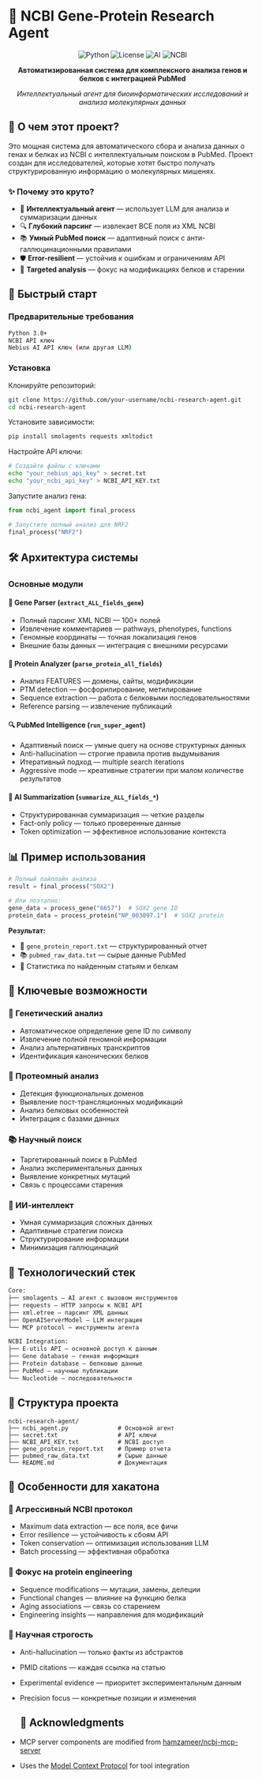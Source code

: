# 🧬 NCBI Gene-Protein Research Agent

<div align="center">

![Python](https://img.shields.io/badge/Python-3.8+-blue.svg)
![License](https://img.shields.io/badge/License-MIT-green.svg)
![AI](https://img.shields.io/badge/AI-Agent-orange.svg)
![NCBI](https://img.shields.io/badge/NCBI-API-lightblue.svg)

**Автоматизированная система для комплексного анализа генов и белков с интеграцией PubMed**

*Интеллектуальный агент для биоинформатических исследований и анализа молекулярных данных*

</div>

## 🎯 О чем этот проект?

Это мощная система для автоматического сбора и анализа данных о генах и белках из NCBI с интеллектуальным поиском в PubMed. Проект создан для исследователей, которые хотят быстро получать структурированную информацию о молекулярных мишенях.

### ✨ Почему это круто?

- 🧠 **Интеллектуальный агент** — использует LLM для анализа и суммаризации данных  
- 🔍 **Глубокий парсинг** — извлекает ВСЕ поля из XML NCBI  
- 📚 **Умный PubMed поиск** — адаптивный поиск с анти-галлюцинационными правилами  
- 🛡️ **Error-resilient** — устойчив к ошибкам и ограничениям API  
- 🎯 **Targeted analysis** — фокус на модификациях белков и старении  

## 🚀 Быстрый старт

### Предварительные требования

```bash
Python 3.8+
NCBI API ключ
Nebius AI API ключ (или другая LLM)
```

### Установка

Клонируйте репозиторий:
```bash
git clone https://github.com/your-username/ncbi-research-agent.git
cd ncbi-research-agent
```

Установите зависимости:
```bash
pip install smolagents requests xmltodict
```

Настройте API ключи:
```bash
# Создайте файлы с ключами
echo "your_nebius_api_key" > secret.txt
echo "your_ncbi_api_key" > NCBI_API_KEY.txt
```

Запустите анализ гена:
```python
from ncbi_agent import final_process

# Запустите полный анализ для NRF2
final_process("NRF2")
```

## 🛠️ Архитектура системы

### Основные модули

#### 🧬 Gene Parser (`extract_ALL_fields_gene`)
- Полный парсинг XML NCBI — 100+ полей  
- Извлечение комментариев — pathways, phenotypes, functions  
- Геномные координаты — точная локализация генов  
- Внешние базы данных — интеграция с внешними ресурсами  

#### 🧫 Protein Analyzer (`parse_protein_all_fields`)
- Анализ FEATURES — домены, сайты, модификации  
- PTM detection — фосфорилирование, метилирование  
- Sequence extraction — работа с белковыми последовательностями  
- Reference parsing — извлечение публикаций  

#### 🔍 PubMed Intelligence (`run_super_agent`)
- Адаптивный поиск — умные query на основе структурных данных  
- Anti-hallucination — строгие правила против выдумывания  
- Итеративный подход — multiple search iterations  
- Aggressive mode — креативные стратегии при малом количестве результатов  

#### 🧠 AI Summarization (`summarize_ALL_fields_*`)
- Структурированная суммаризация — четкие разделы  
- Fact-only policy — только проверенные данные  
- Token optimization — эффективное использование контекста  

## 📊 Пример использования

```python
# Полный пайплайн анализа
result = final_process("SOX2")

# Или поэтапно:
gene_data = process_gene("6657")  # SOX2 gene ID
protein_data = process_protein("NP_003097.1")  # SOX2 protein
```

**Результат:**
- 📄 `gene_protein_report.txt` — структурированный отчет  
- 📚 `pubmed_raw_data.txt` — сырые данные PubMed  
- 🎯 Статистика по найденным статьям и белкам  

## 🎯 Ключевые возможности

### 🧬 Генетический анализ
- Автоматическое определение gene ID по символу  
- Извлечение полной геномной информации  
- Анализ альтернативных транскриптов  
- Идентификация канонических белков  

### 🧫 Протеомный анализ
- Детекция функциональных доменов  
- Выявление пост-трансляционных модификаций  
- Анализ белковых особенностей  
- Интеграция с базами данных  

### 📚 Научный поиск
- Таргетированный поиск в PubMed  
- Анализ экспериментальных данных  
- Выявление конкретных мутаций  
- Связь с процессами старения  

### 🧠 ИИ-интеллект
- Умная суммаризация сложных данных  
- Адаптивные стратегии поиска  
- Структурирование информации  
- Минимизация галлюцинаций  

## 🔧 Технологический стек

```python
Core:
├── smolagents — AI агент с вызовом инструментов
├── requests — HTTP запросы к NCBI API  
├── xml.etree — парсинг XML данных
├── OpenAIServerModel — LLM интеграция
└── MCP protocol — инструменты агента

NCBI Integration:
├── E-utils API — основной доступ к данным
├── Gene database — генная информация
├── Protein database — белковые данные
├── PubMed — научные публикации
└── Nucleotide — последовательности
```

## 📁 Структура проекта

```text
ncbi-research-agent/
├── ncbi_agent.py              # Основной агент
├── secret.txt                 # API ключи
├── NCBI_API_KEY.txt           # NCBI доступ
├── gene_protein_report.txt    # Пример отчета
├── pubmed_raw_data.txt        # Сырые данные
└── README.md                  # Документация
```

## 🎪 Особенности для хакатона

### 🚀 Агрессивный NCBI протокол
- Maximum data extraction — все поля, все фичи  
- Error resilience — устойчивость к сбоям API  
- Token conservation — оптимизация использования LLM  
- Batch processing — эффективная обработка  

### 🧪 Фокус на protein engineering
- Sequence modifications — мутации, замены, делеции  
- Functional changes — влияние на функцию белка  
- Aging associations — связь со старением  
- Engineering insights — направления для модификаций  

### 🔬 Научная строгость
- Anti-hallucination — только факты из абстрактов  
- PMID citations — каждая ссылка на статью  
- Experimental evidence — приоритет экспериментальным данным  
- Precision focus — конкретные позиции и изменения

  ## 🙏 Acknowledgments

- MCP server components are modified from [hamzameer/ncbi-mcp-server](https://github.com/hamzameer/ncbi-mcp-server)
- Uses the [Model Context Protocol](https://github.com/modelcontextprotocol) for tool integration
